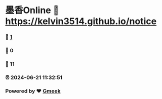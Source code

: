 # 墨香Online :link: https://kelvin3514.github.io/notice 
### :page_facing_up: [1](https://kelvin3514.github.io/notice/tag.html) 
### :speech_balloon: 0 
### :hibiscus: 11 
### :alarm_clock: 2024-06-21 11:32:51 
### Powered by :heart: [Gmeek](https://github.com/Meekdai/Gmeek)
